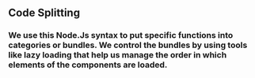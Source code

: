 ## Code Splitting

### We use this Node.Js syntax to put specific functions into categories or bundles. We control the bundles by using tools like lazy loading that help us manage the order in which elements of the components are loaded. 
